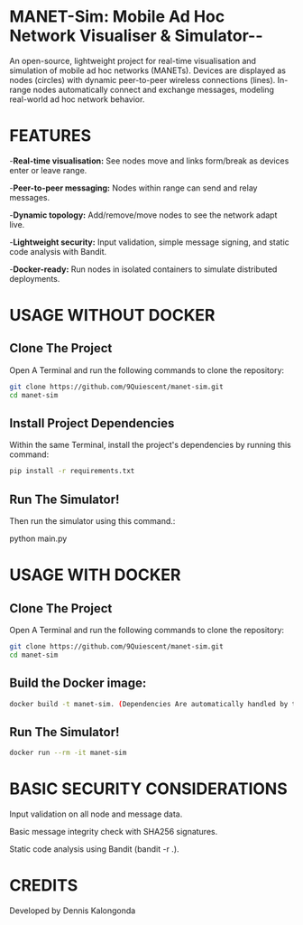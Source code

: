 # MANET-Sim: Mobile Ad Hoc Network Visualiser & Simulator--
An open-source, lightweight project for real-time visualisation and simulation of mobile ad hoc networks (MANETs). Devices are displayed as nodes (circles) with dynamic peer-to-peer wireless connections (lines). In-range nodes automatically connect and exchange messages, modeling real-world ad hoc network behavior.

# FEATURES
-**Real-time visualisation:** See nodes move and links form/break as devices enter or leave range.

-**Peer-to-peer messaging:** Nodes within range can send and relay messages.

-**Dynamic topology:** Add/remove/move nodes to see the network adapt live.

-**Lightweight security:** Input validation, simple message signing, and static code analysis with Bandit.

-**Docker-ready:** Run nodes in isolated containers to simulate distributed deployments.

# USAGE WITHOUT DOCKER
## Clone The Project
Open A Terminal and run the following commands to clone the repository:
```bash
git clone https://github.com/9Quiescent/manet-sim.git
cd manet-sim
```
## Install Project Dependencies
Within the same Terminal, install the project's dependencies by running this command:
```bash
pip install -r requirements.txt
```
## Run The Simulator!
Then run the simulator using this command.:

python main.py

# USAGE WITH DOCKER
## Clone The Project
Open A Terminal and run the following commands to clone the repository:
```bash
git clone https://github.com/9Quiescent/manet-sim.git
cd manet-sim
```
## Build the Docker image:
```bash
docker build -t manet-sim. (Dependencies Are automatically handled by the docker file.)
```
## Run The Simulator!
```bash
docker run --rm -it manet-sim
```

# BASIC SECURITY CONSIDERATIONS
Input validation on all node and message data.

Basic message integrity check with SHA256 signatures.

Static code analysis using Bandit (bandit -r .).

# CREDITS
Developed by Dennis Kalongonda
